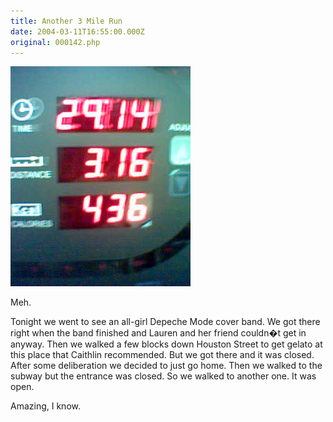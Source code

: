 ```yaml
---
title: Another 3 Mile Run
date: 2004-03-11T16:55:00.000Z
original: 000142.php
---
```


<p class="polaroid" style="--deg: -2deg"><img src="./3milerun.jpg" /></p>
Meh.

Tonight we went to see an all-girl Depeche Mode cover band. We got there right when the band finished and Lauren and her friend couldn�t get in anyway. Then we walked a few blocks down Houston Street to get gelato at this place that Caithlin recommended. But we got there and it was closed. After some deliberation we decided to just go home. Then we walked to the subway but the entrance was closed. So we walked to another one. It was open.

Amazing, I know.
